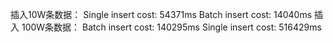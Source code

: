 插入10W条数据：
Single insert cost: 54371ms
Batch insert cost: 14040ms
插入 100W条数据：
Batch insert cost: 140295ms
Single insert cost: 516429ms